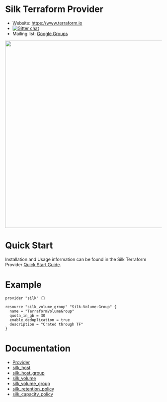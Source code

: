 # Silk Terraform Provider

- Website: https://www.terraform.io
- [![Gitter chat](https://badges.gitter.im/hashicorp-terraform/Lobby.png)](https://gitter.im/hashicorp-terraform/Lobby)
- Mailing list: [Google Groups](http://groups.google.com/group/terraform-tool)

<img src="https://cdn.rawgit.com/hashicorp/terraform-website/master/content/source/assets/images/logo-hashicorp.svg" width="600px">


# Quick Start

Installation and Usage information can be found in the Silk Terraform Provider [Quick Start Guide](https://github.com/silk-us/silk-terraform-provider/blob/master/docs/quick_start.md).

# Example

```hcl
provider "silk" {}

resource "silk_volume_group" "Silk-Volume-Group" {
  name = "TerraformVolumeGroup"
  quota_in_gb = 30
  enable_deduplication = true
  description = "Crated through TF"
}
```
# Documentation

* [Provider](https://github.com/silk-us/silk-terraform-provider/tree/master/docs)
* [silk_host](https://github.com/silk-us/silk-terraform-provider/blob/master/docs/silk_host.md)
* [silk_host_group](https://github.com/silk-us/silk-terraform-provider/blob/master/docs/silk_host_group.md)
* [silk_volume](https://github.com/silk-us/silk-terraform-provider/blob/master/docs/silk_volume.md)
* [silk_volume_group](https://github.com/silk-us/silk-terraform-provider/blob/master/docs/silk_volume_group.md)
* [silk_retention_policy](https://github.com/silk-us/silk-terraform-provider/blob/master/docs/silk_retention_policy.md)
* [silk_capacity_policy](https://github.com/silk-us/silk-terraform-provider/blob/master/docs/silk_capacity_policy.md)